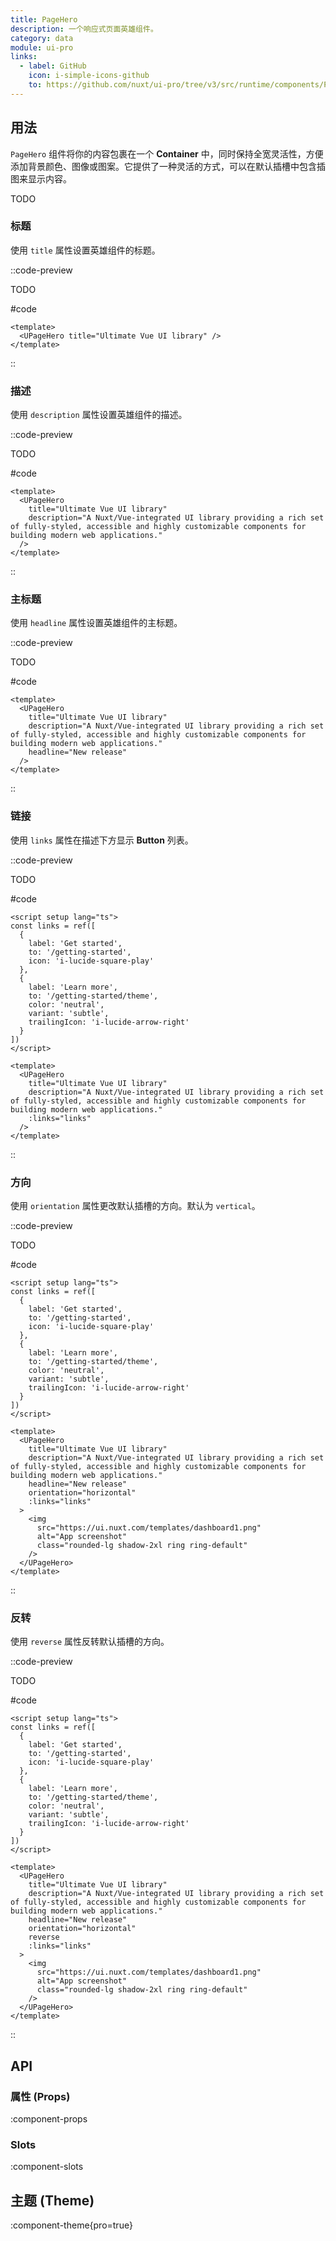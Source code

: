 ```yaml
---
title: PageHero
description: 一个响应式页面英雄组件。
category: data
module: ui-pro
links:
  - label: GitHub
    icon: i-simple-icons-github
    to: https://github.com/nuxt/ui-pro/tree/v3/src/runtime/components/PageHero.vue
---
```


## 用法

`PageHero` 组件将你的内容包裹在一个 **Container** 中，同时保持全宽灵活性，方便添加背景颜色、图像或图案。它提供了一种灵活的方式，可以在默认插槽中包含插图来显示内容。

TODO

### **标题**

使用 `title` 属性设置英雄组件的标题。

::code-preview

TODO

#code
```vue
<template>
  <UPageHero title="Ultimate Vue UI library" />
</template>
```
::

### **描述**

使用 `description` 属性设置英雄组件的描述。

::code-preview

TODO

#code
```vue
<template>
  <UPageHero
    title="Ultimate Vue UI library"
    description="A Nuxt/Vue-integrated UI library providing a rich set of fully-styled, accessible and highly customizable components for building modern web applications."
  />
</template>
```
::

### **主标题**

使用 `headline` 属性设置英雄组件的主标题。

::code-preview

TODO

#code
```vue
<template>
  <UPageHero
    title="Ultimate Vue UI library"
    description="A Nuxt/Vue-integrated UI library providing a rich set of fully-styled, accessible and highly customizable components for building modern web applications."
    headline="New release"
  />
</template>
```
::

### **链接**

使用 `links` 属性在描述下方显示 **Button** 列表。

::code-preview

TODO

#code
```vue
<script setup lang="ts">
const links = ref([
  {
    label: 'Get started',
    to: '/getting-started',
    icon: 'i-lucide-square-play'
  },
  {
    label: 'Learn more',
    to: '/getting-started/theme',
    color: 'neutral',
    variant: 'subtle',
    trailingIcon: 'i-lucide-arrow-right'
  }
])
</script>

<template>
  <UPageHero
    title="Ultimate Vue UI library"
    description="A Nuxt/Vue-integrated UI library providing a rich set of fully-styled, accessible and highly customizable components for building modern web applications."
    :links="links"
  />
</template>
```
::

### **方向**

使用 `orientation` 属性更改默认插槽的方向。默认为 `vertical`。

::code-preview

TODO

#code
```vue
<script setup lang="ts">
const links = ref([
  {
    label: 'Get started',
    to: '/getting-started',
    icon: 'i-lucide-square-play'
  },
  {
    label: 'Learn more',
    to: '/getting-started/theme',
    color: 'neutral',
    variant: 'subtle',
    trailingIcon: 'i-lucide-arrow-right'
  }
])
</script>

<template>
  <UPageHero
    title="Ultimate Vue UI library"
    description="A Nuxt/Vue-integrated UI library providing a rich set of fully-styled, accessible and highly customizable components for building modern web applications."
    headline="New release"
    orientation="horizontal"
    :links="links"
  >
    <img
      src="https://ui.nuxt.com/templates/dashboard1.png"
      alt="App screenshot"
      class="rounded-lg shadow-2xl ring ring-default"
    />
  </UPageHero>
</template>
```
::

### **反转**

使用 `reverse` 属性反转默认插槽的方向。

::code-preview

TODO

#code
```vue
<script setup lang="ts">
const links = ref([
  {
    label: 'Get started',
    to: '/getting-started',
    icon: 'i-lucide-square-play'
  },
  {
    label: 'Learn more',
    to: '/getting-started/theme',
    color: 'neutral',
    variant: 'subtle',
    trailingIcon: 'i-lucide-arrow-right'
  }
])
</script>

<template>
  <UPageHero
    title="Ultimate Vue UI library"
    description="A Nuxt/Vue-integrated UI library providing a rich set of fully-styled, accessible and highly customizable components for building modern web applications."
    headline="New release"
    orientation="horizontal"
    reverse
    :links="links"
  >
    <img
      src="https://ui.nuxt.com/templates/dashboard1.png"
      alt="App screenshot"
      class="rounded-lg shadow-2xl ring ring-default"
    />
  </UPageHero>
</template>
```
::

## API

### 属性 (Props)

:component-props

### Slots

:component-slots

## 主题 (Theme)

:component-theme{pro=true}

